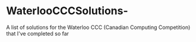 # WaterlooCCCSolutions-
A list of solutions for the Waterloo CCC (Canadian Computing Competition) that I've completed so far
